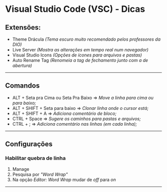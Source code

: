# **Visual Studio Code (VSC) - Dicas**

## **Extensões:**
- Theme Drácula _(Tema escuro muito recomendado pelos professores da DIO)_
- Live Server _(Mostra as alterações em tempo real num navegador)_
- Visual Studio Icons _(Opções de ícones para arquivos e pastas)_
- Auto Rename Tag _(Renomeia a tag de fechamento junto com a de abertura)_
---
## **Comandos**
- ALT + Seta pra Cima ou Seta Pra Baixo => _Move a linha para cima ou para baixo;_
- ALT + SHIFT + Seta para baixo => _Clonar linha onde o cursor está;_
- ALT + SHIFT + A => _Adiciona comentário de bloco;_
- CTRL + Space => _Sugere os caminhos para pastas e arquivos;_
- CTRL + ; => _Adiciona comentário nas linhas (em cada linha);_

---
## **Configurações**
### **Habilitar quebra de linha**
1. Manage
2. Pesquisa por _"Word Wrap"_
3. Na opção _Editor: Word Wrap_ mudar de _off_ para _on_ 
---

